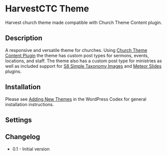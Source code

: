 HarvestCTC Theme
=========================

Harvest church theme made compatible with Church Theme Content plugin.

Description
-----------

A responsive and versatile theme for churches. Using [Church Theme Content Plugin](http://wordpress.org/plugins/church-theme-content) the theme has custom post types for sermons, events, locations, and staff. The theme also has a custom post type for ministries as well as included support for [S8 Simple Taxonomy Images](http://wordpress.org/plugins/s8-simple-taxonomy-images) and [Meteor Slides](http://wordpress.org/plugins/meteor-slides) plugins.

Installation
------------

Please see [Adding New Themes](http://codex.wordpress.org/Themes#Adding_New_Themes) in the WordPress Codex for general installation instructions.

Settings
--------

Changelog
---------

* 0.1 - Initial version

